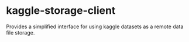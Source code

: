 # kaggle-storage-client
Provides a simplified interface for using kaggle datasets as a remote data file storage.

